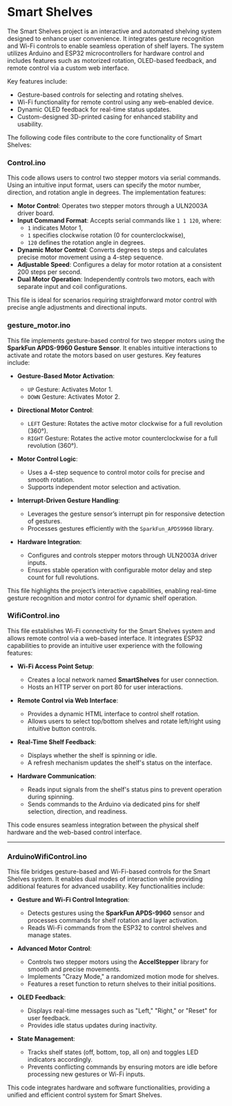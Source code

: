 # Smart Shelves  

The Smart Shelves project is an interactive and automated shelving system designed to enhance user convenience. It integrates gesture recognition and Wi-Fi controls to enable seamless operation of shelf layers. The system utilizes Arduino and ESP32 microcontrollers for hardware control and includes features such as motorized rotation, OLED-based feedback, and remote control via a custom web interface.  

Key features include:  
- Gesture-based controls for selecting and rotating shelves.  
- Wi-Fi functionality for remote control using any web-enabled device.  
- Dynamic OLED feedback for real-time status updates.  
- Custom-designed 3D-printed casing for enhanced stability and usability.  

The following code files contribute to the core functionality of Smart Shelves:  

### Control.ino  
This code allows users to control two stepper motors via serial commands. Using an intuitive input format, users can specify the motor number, direction, and rotation angle in degrees. The implementation features:  

- **Motor Control**: Operates two stepper motors through a ULN2003A driver board.  
- **Input Command Format**: Accepts serial commands like `1 1 120`, where:  
  - `1` indicates Motor 1,  
  - `1` specifies clockwise rotation (0 for counterclockwise),  
  - `120` defines the rotation angle in degrees.  
- **Dynamic Motor Control**: Converts degrees to steps and calculates precise motor movement using a 4-step sequence.  
- **Adjustable Speed**: Configures a delay for motor rotation at a consistent 200 steps per second.  
- **Dual Motor Operation**: Independently controls two motors, each with separate input and coil configurations.  

This file is ideal for scenarios requiring straightforward motor control with precise angle adjustments and directional inputs.  

### gesture_motor.ino  

This file implements gesture-based control for two stepper motors using the **SparkFun APDS-9960 Gesture Sensor**. It enables intuitive interactions to activate and rotate the motors based on user gestures. Key features include:  

- **Gesture-Based Motor Activation**:  
  - `UP` Gesture: Activates Motor 1.  
  - `DOWN` Gesture: Activates Motor 2.  

- **Directional Motor Control**:  
  - `LEFT` Gesture: Rotates the active motor clockwise for a full revolution (360°).  
  - `RIGHT` Gesture: Rotates the active motor counterclockwise for a full revolution (360°).  

- **Motor Control Logic**:  
  - Uses a 4-step sequence to control motor coils for precise and smooth rotation.  
  - Supports independent motor selection and activation.  

- **Interrupt-Driven Gesture Handling**:  
  - Leverages the gesture sensor’s interrupt pin for responsive detection of gestures.  
  - Processes gestures efficiently with the `SparkFun_APDS9960` library.  

- **Hardware Integration**:  
  - Configures and controls stepper motors through ULN2003A driver inputs.  
  - Ensures stable operation with configurable motor delay and step count for full revolutions.  

This file highlights the project’s interactive capabilities, enabling real-time gesture recognition and motor control for dynamic shelf operation.  

### WifiControl.ino  
This file establishes Wi-Fi connectivity for the Smart Shelves system and allows remote control via a web-based interface. It integrates ESP32 capabilities to provide an intuitive user experience with the following features:  

- **Wi-Fi Access Point Setup**:  
  - Creates a local network named **SmartShelves** for user connection.  
  - Hosts an HTTP server on port 80 for user interactions.  

- **Remote Control via Web Interface**:  
  - Provides a dynamic HTML interface to control shelf rotation.  
  - Allows users to select top/bottom shelves and rotate left/right using intuitive button controls.  

- **Real-Time Shelf Feedback**:  
  - Displays whether the shelf is spinning or idle.  
  - A refresh mechanism updates the shelf's status on the interface.  

- **Hardware Communication**:  
  - Reads input signals from the shelf's status pins to prevent operation during spinning.  
  - Sends commands to the Arduino via dedicated pins for shelf selection, direction, and readiness.  

This code ensures seamless integration between the physical shelf hardware and the web-based control interface.  

---

### ArduinoWifiControl.ino  
This file bridges gesture-based and Wi-Fi-based controls for the Smart Shelves system. It enables dual modes of interaction while providing additional features for advanced usability. Key functionalities include:  

- **Gesture and Wi-Fi Control Integration**:  
  - Detects gestures using the **SparkFun APDS-9960** sensor and processes commands for shelf rotation and layer activation.  
  - Reads Wi-Fi commands from the ESP32 to control shelves and manage states.  

- **Advanced Motor Control**:  
  - Controls two stepper motors using the **AccelStepper** library for smooth and precise movements.  
  - Implements "Crazy Mode," a randomized motion mode for shelves.  
  - Features a reset function to return shelves to their initial positions.  

- **OLED Feedback**:  
  - Displays real-time messages such as "Left," "Right," or "Reset" for user feedback.  
  - Provides idle status updates during inactivity.  

- **State Management**:  
  - Tracks shelf states (off, bottom, top, all on) and toggles LED indicators accordingly.  
  - Prevents conflicting commands by ensuring motors are idle before processing new gestures or Wi-Fi inputs.  

This code integrates hardware and software functionalities, providing a unified and efficient control system for Smart Shelves.  
